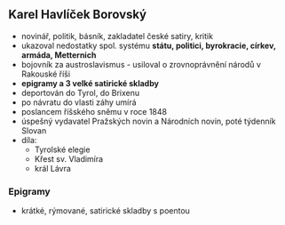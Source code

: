 ## Karel Havlíček Borovský
- novinář, politik, básník, zakladatel české satiry, kritik
- ukazoval nedostatky spol. systému __státu, politici, byrokracie, církev, armáda, Metternich__
- bojovník za austroslavismus - usiloval o zrovnoprávnění národů v Rakouské říši
- __epigramy a 3 velké satirické skladby__
- deportován do Tyrol, do Brixenu
- po návratu do vlasti záhy umírá
- poslancem říšského sněmu v roce 1848
- úspešný vydavatel Pražských novin a Národních novin, poté týdenník Slovan
- díla:
  - Tyrolské elegie
  - Křest sv. Vladimíra
  - král Lávra

### Epigramy
- krátké, rýmované, satirické skladby s poentou
